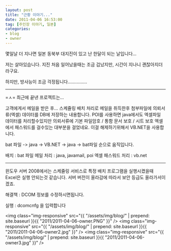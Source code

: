 ```yaml
---
layout: post
title: "근황 이야기..."
date: 2011-04-06 16:53:00
tag: [주인장 이야기, 일본]
categories:
- blog
- owner
---
```


몇일날 더 지나면
일본 동북부 대지진이 있고 난 한달이 되는 날입니다...

<!--more-->

저는 살아있습니다.
지진 처음 일어났을때는 조금 겁났지만, 시간이 지나니 괜찮아지더라구요.

하지만, 방사능이 조금 걱정됩니다...............

- - -

=ㅅ= 최근에 끝낸 프로젝트는...

고객에게서 메일을 받은 후...
스케쥴링 배치 처리로 메일을 취득한후
첨부파일에 의뢰서류(엑셀) 데이터를 DB에 저장하는 내용합니다.
POI를 사용하면 java에서도 엑셀파일 데이터를 처리할수있지만
의뢰서류에 기본 파일암호 / 통함 문서 보호 / 시트 보호
엑셀에서 패스워드를 걸수있는 대부분을 걸었네요.
이걸 해제하기위해서 VB.NET을 사용합니다.

bat 파일 -> java -> VB.NET -> java -> bat파일
순으로 움직입니다.

배치 : bat 파일
메일 처리 : java, javamail, poi
엑셀 패스워드 처리 : vb.net

- - -

윈도우 서버 2008에서는 스케쥴링 서비스로 특정 배치 프로그램을 실행시켰을때
Excel은 실행 안되는것 같습니다.
서버 버전이 올라감에 따라서 보안 등급도 올라가서이겠죠.

해결책 : DCOM 정보를 수정하시면됩니다.

실행 : dcomcnfg 을 입력합니다

<img class="img-responsive" src="{{ "/assets/img/blog/" | prepend: site.baseurl }}{{ "2011/2011-04-06-owner.PNG" }}" />
<img class="img-responsive" src="{{ "/assets/img/blog/" | prepend: site.baseurl }}{{ "2011/2011-04-06-owner2.jpg" }}" />
<img class="img-responsive" src="{{ "/assets/img/blog/" | prepend: site.baseurl }}{{ "2011/2011-04-06-owner3.jpg" }}" />